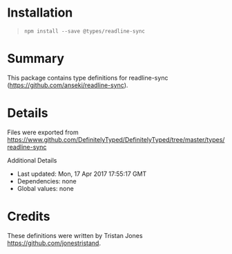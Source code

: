 # Installation
> `npm install --save @types/readline-sync`

# Summary
This package contains type definitions for readline-sync (https://github.com/anseki/readline-sync).

# Details
Files were exported from https://www.github.com/DefinitelyTyped/DefinitelyTyped/tree/master/types/readline-sync

Additional Details
 * Last updated: Mon, 17 Apr 2017 17:55:17 GMT
 * Dependencies: none
 * Global values: none

# Credits
These definitions were written by Tristan Jones <https://github.com/jonestristand>.

